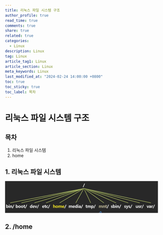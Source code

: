 ```yaml
---
title: 리눅스 파일 시스템 구조
author_profile: true
read_time: true
comments: true
share: true
related: true
categories:
  - Linux
description: Linux
tag: Linux
article_tag1: Linux
article_section: Linux
meta_keywords: Linux
last_modified_at: "2024-02-24 14:00:00 +0800"
toc: true
toc_sticky: true
toc_label: 목차
---
```


# 리눅스 파일 시스템 구조

## 목차

1. 리눅스 파일 시스템
2. home

## 1. 리눅스 파일 시스템

![alt](/assets/images/post/ComputerStudy/1078.png)

## 2. /home

